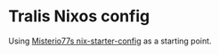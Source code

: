 # Tralis Nixos config

Using [Misterio77s nix-starter-config](https://github.com/Misterio77/nix-starter-configs) as a starting point.
